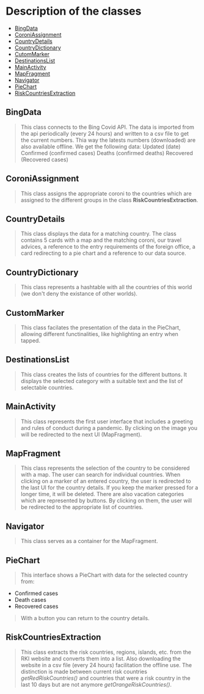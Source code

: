 # Description of the classes

- [BingData](classes.md#BingData)
- [CoroniAssignment](classes.md#CoroniAssignment)
- [CountryDetails](classes.md#CountryDetails)
- [CountryDictionary](classes.md#CountryDictionary)
- [CutomMarker](classes.md#CustomMarker)
- [DestinationsList](classes.md#DestinationsList)
- [MainActivity](classes.md#MainActivity)
- [MapFragment](classes.md#MapFragment)
- [Navigator](classes.md#Navigator)
- [PieChart](classes.md#PieChart)
- [RiskCountriesExtraction](classes.md#RiskCountriesExtraction)

## BingData

>This class connects to the Bing Covid API. The data is imported from the api periodically (every 24 hours) and written to a csv file to get the current numbers. Thia way the latests numbers (downloaded) are also available offline.
 We get the following data:
 Updated (date)
 Confirmed (confirmed cases)
 Deaths (confirmed deaths)
 Recovered (Recovered cases)


## CoroniAssignment

>This class assigns the appropriate coroni to the countries which are assigned to the different groups in the class **RiskCountriesExtraction**.


## CountryDetails

>This class displays the data for a matching country.
 The class contains 5 cards with
 a map and the matching coroni,
 our travel advices,
 a reference to the entry requirements of the foreign office,
 a card redirecting to a pie chart and
 a reference to our data source.


## CountryDictionary

>This class represents a hashtable with all the countries of this world (we don't deny the existance of other worlds).


## CustomMarker

>This class facilates the presentation of the data in the PieChart, allowing different functinalities, like highlighting an entry when tapped.


## DestinationsList

>This class creates the lists of countries for the different buttons.
 It displays the selected category with a suitable text and the list of selectable countries.


## MainActivity

>This class represents the first user interface that includes a greeting and rules of conduct during a pandemic.
 By clicking on the image you will be redirected to the next UI (MapFragment).


## MapFragment

>This class represents the selection of the country to be considered with a map. 
 The user can search for individual countries.
 When clicking on a marker of an entered country, the user is redirected to the last UI for the country details. If you keep the marker pressed for a longer time, it will be deleted.
 There are also vacation categories which are represented by buttons.
 By clicking on them, the user will be redirected to the appropriate list of countries.


## Navigator

>This class serves as a container for the MapFragment.


## PieChart

>This interface shows a PieChart with data for the selected country from:
- Confirmed cases
- Death cases
- Recovered cases
>With a button you can return to the country details.


## RiskCountriesExtraction

>This class extracts the risk countries, regions, islands, etc. from the RKI website and converts them into a list. Also downloading the website in a csv file (every 24 hours) facilitation the offline use.
 The distinction is made between current risk countries *getRedRiskCountries()* and countries that were a risk country in
 the last 10 days but are not anymore *getOrangeRiskCountries()*.



